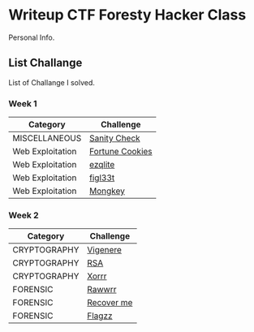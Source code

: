 # Writeup CTF Foresty Hacker Class
Personal Info.

## List Challange
List of Challange I solved.

### Week 1
| Category | Challenge |
| --- | --- |
| MISCELLANEOUS    | [Sanity Check](https://github.com/qodrizizi/CTF_WRITEUP/blob/9dc6a7e61c91560dd202869ca50a1871315356d9/Sanity_CHECK.md)
| Web Exploitation | [Fortune Cookies](https://github.com/qodrizizi/CTF_WRITEUP/blob/0488dc0f947dc11bbf2b15d54d1f01551029c4b1/Fortune_cookies.md)
| Web Exploitation | [ezqlite](/Judul%203/)
| Web Exploitation | [figl33t](/Judul%204/)
| Web Exploitation | [Mongkey]([/Judul%204/](https://github.com/qodrizizi/CTF_WRITEUP/blob/5593a5dfdd63a4fbe35e7333efd2cb6e0279defa/Mongkey.md))

### Week 2
| Category | Challenge |
| --- | --- |
| CRYPTOGRAPHY | [Vigenere](https://github.com/qodrizizi/CTF_WRITEUP/blob/a2adc650560154a7faba539de7d7853751fcbe95/Vigenere.md)
| CRYPTOGRAPHY | [RSA](https://github.com/qodrizizi/CTF_WRITEUP/blob/53579d4d249f8b478169a4fb64d0f7964fd53a73/RSA.md)
| CRYPTOGRAPHY | [Xorrr](https://github.com/qodrizizi/CTF_WRITEUP/blob/397d87724ad6c28aeb33122faaf92085086b83fb/Xorr.md)
| FORENSIC     | [Rawwrr](https://github.com/qodrizizi/CTF_WRITEUP/blob/d1cc72bef2552b0a8cb61225c0027d88ead43608/Rawwrr.md)
| FORENSIC     | [Recover me](https://github.com/qodrizizi/CTF_WRITEUP/blob/f000ddc93740cabaac52a85d15b9bdae27c8aa17/Recover_me.md)
| FORENSIC     | [Flagzz](https://github.com/qodrizizi/CTF_WRITEUP/blob/394b227b38bb450c0693213ebddc1e3b100352b0/Flagzz.md)
